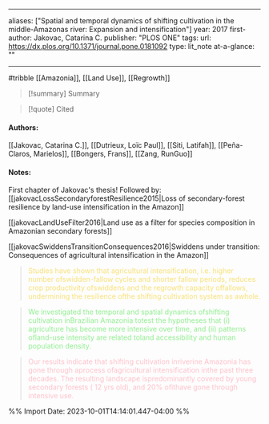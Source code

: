   
---
aliases: ["Spatial and temporal dynamics of shifting cultivation in the middle-Amazonas river: Expansion and intensification"] 
year: 2017 
first-author: Jakovac, Catarina C.
publisher: "PLOS ONE" 
tags: 
url: https://dx.plos.org/10.1371/journal.pone.0181092 
type: lit_note
at-a-glance: ""

--- 
#tribble
[[Amazonia]], [[Land Use]], [[Regrowth]]
>[!summary] Summary

>[!quote] Cited

#### Authors:
[[Jakovac, Catarina C.]], [[Dutrieux, Loïc Paul]], [[Siti, Latifah]], [[Peña-Claros, Marielos]], [[Bongers, Frans]], [[Zang, RunGuo]]
#### Notes:

First chapter of Jakovac's thesis! Followed by:
[[jakovacLossSecondaryforestResilience2015|Loss of secondary-forest resilience by land-use intensification in the Amazon]]

[[jakovacLandUseFilter2016|Land use as a filter for species composition in Amazonian secondary forests]]

[[jakovacSwiddensTransitionConsequences2016|Swiddens under transition: Consequences of agricultural intensification in the Amazon]]




 > <span style="color: #F9E076">Studies have shown that agricultural intensification, i.e. higher number ofswidden-fallow cycles and shorter fallow periods, reduces crop productivity ofswiddens and the regrowth capacity offallows, undermining the resilience ofthe shifting cultivation system as awhole.</span>

  
> <span style="color: #90EE90">We investigated the temporal and spatial dynamics ofshifting cultivation inBrazilian Amazonia totest the hypotheses that (i) agriculture has become more intensive over time, and (ii) patterns ofland-use intensity are related toland accessibility and human population density.</span> 

  

> <span style="color: #FFC0CB">Our results indicate that shifting cultivation inriverine Amazonia has gone through aprocess ofagricultural intensification inthe past three decades. The resulting landscape ispredominantly covered by young secondary forests (  12 yrs old), and 20% ofithave gone through intensive use.</span>

 

%% Import Date: 2023-10-01T14:14:01.447-04:00 %%
